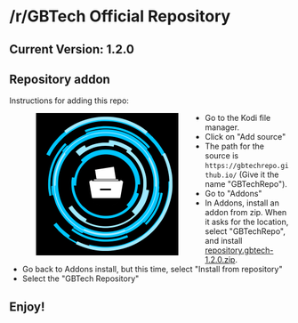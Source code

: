 # /r/GBTech Official Repository
## Current Version: 1.2.0

## Repository addon

Instructions for adding this repo:

<img align="left" src="icon.png" width="256" hspace="48" title="GBTech Repository">

<p align="right">
  <ul>
    <li>Go to the Kodi file manager.</li>
    <li>Click on "Add source"</li>
    <li>The path for the source is <code>https://gbtechrepo.github.io/</code> (Give it the name "GBTechRepo").</li>
    <li>Go to "Addons"</li>
    <li>In Addons, install an addon from zip.  When it asks for the location, select "GBTechRepo", and install <a href="repository.gbtech-1.2.0.zip">repository.gbtech-1.2.0.zip</a>.</li>
    <li>Go back to Addons install, but this time, select "Install from repository"</li>
    <li>Select the "GBTech Repository"</li>
  </ul>
</p>

## Enjoy!
